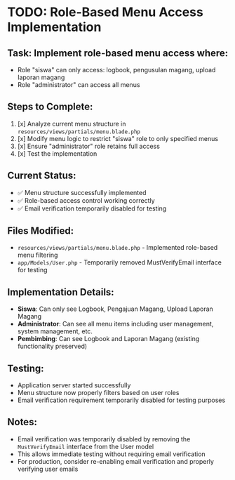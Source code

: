 # TODO: Role-Based Menu Access Implementation

## Task: Implement role-based menu access where:
- Role "siswa" can only access: logbook, pengusulan magang, upload laporan magang
- Role "administrator" can access all menus

## Steps to Complete:

1. [x] Analyze current menu structure in `resources/views/partials/menu.blade.php`
2. [x] Modify menu logic to restrict "siswa" role to only specified menus
3. [x] Ensure "administrator" role retains full access
4. [x] Test the implementation

## Current Status:
- ✅ Menu structure successfully implemented
- ✅ Role-based access control working correctly
- ✅ Email verification temporarily disabled for testing

## Files Modified:
- `resources/views/partials/menu.blade.php` - Implemented role-based menu filtering
- `app/Models/User.php` - Temporarily removed MustVerifyEmail interface for testing

## Implementation Details:
- **Siswa**: Can only see Logbook, Pengajuan Magang, Upload Laporan Magang
- **Administrator**: Can see all menu items including user management, system management, etc.
- **Pembimbing**: Can see Logbook and Laporan Magang (existing functionality preserved)

## Testing:
- Application server started successfully
- Menu structure now properly filters based on user roles
- Email verification requirement temporarily disabled for testing purposes

## Notes:
- Email verification was temporarily disabled by removing the `MustVerifyEmail` interface from the User model
- This allows immediate testing without requiring email verification
- For production, consider re-enabling email verification and properly verifying user emails
